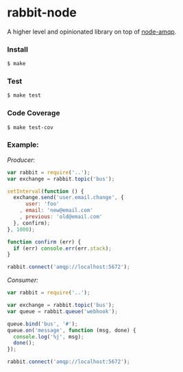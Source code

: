 
# rabbit-node

A higher level and opinionated library on top of [node-amqp](https://github.com/postwait/node-amqp).

### Install

```sh
$ make
```

### Test

```sh
$ make test
```

### Code Coverage

```sh
$ make test-cov
```

### Example:

*Producer:*

```js
var rabbit = require('..');
var exchange = rabbit.topic('bus');

setInterval(function () {
  exchange.send('user.email.change', {
      user: 'foo'
    , email: 'new@email.com'
    , previous: 'old@email.com'
  }, confirm);
}, 1000);

function confirm (err) {
  if (err) console.err(err.stack);
}

rabbit.connect('amqp://localhost:5672');
```

*Consumer:*

```js
var rabbit = require('..');

var exchange = rabbit.topic('bus');
var queue = rabbit.queue('webhook');

queue.bind('bus', '#');
queue.on('message', function (msg, done) {
  console.log('%j', msg);
  done();
});

rabbit.connect('amqp://localhost:5672');
```